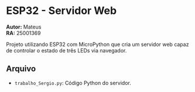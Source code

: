 # ESP32 - Servidor Web

**Autor:** Mateus  
**RA:** 25001369

Projeto utilizando ESP32 com MicroPython que cria um servidor web capaz de controlar o estado de três LEDs via navegador.

## Arquivo
- `trabalho_Sergio.py`: Código Python do servidor.
